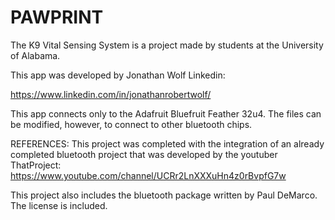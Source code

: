 # PAWPRINT



The K9 Vital Sensing System is a project
made by students at the University of Alabama. 

This app was developed by Jonathan Wolf
Linkedin: 

https://www.linkedin.com/in/jonathanrobertwolf/

This app connects only to the Adafruit Bluefruit Feather 32u4.
The files can be modified, however, to connect to other bluetooth
chips.


REFERENCES:
This project was completed with the integration of an already completed
bluetooth project that was developed by the youtuber 
ThatProject: https://www.youtube.com/channel/UCRr2LnXXXuHn4z0rBvpfG7w

This project also includes the bluetooth package written by Paul DeMarco.
The license is included. 

